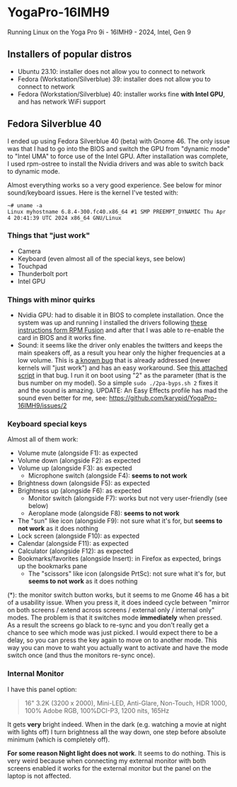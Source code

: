 # YogaPro-16IMH9
Running Linux on the Yoga Pro 9i - 16IMH9 - 2024, Intel, Gen 9

## Installers of popular distros

- Ubuntu 23.10: installer does not allow you to connect to network
- Fedora (Workstation/Silverblue) 39: installer does not allow you to connect to network
- Fedora (Workstation/Silverblue) 40: installer works fine **with Intel GPU**, and has network WiFi support

## Fedora Silverblue 40

I ended up using Fedora Silverblue 40 (beta) with Gnome 46. The only issue was that I had to go into the BIOS and switch the GPU from "dynamic mode" to "Intel UMA" to force use of the Intel GPU. After installation was complete, I used rpm-ostree to install the Nvidia drivers and was able to switch back to dynamic mode.

Almost everything works so a very good experience. See below for minor sound/keyboard issues. Here is the kernel I've tested with:

```
~# uname -a
Linux myhostname 6.8.4-300.fc40.x86_64 #1 SMP PREEMPT_DYNAMIC Thu Apr  4 20:41:39 UTC 2024 x86_64 GNU/Linux
```

### Things that "just work"

- Camera
- Keyboard (even almost all of the special keys, see below)
- Touchpad
- Thunderbolt port
- Intel GPU

### Things with minor quirks

- Nvidia GPU: had to disable it in BIOS to complete installation. Once the system was up and running I installed the drivers following [these instructions form RPM Fusion](https://rpmfusion.org/Howto/NVIDIA#OSTree_.28Silverblue.2FKinoite.2Fetc.29) and after that I was able to re-enable the card in BIOS and it works fine.
- Sound: it seems like the driver only enables the twitters and keeps the main speakers off, as a result you hear only the higher frequencies at a low volume. This is [a known bug](https://bugzilla.kernel.org/show_bug.cgi?id=217449) that is already addressed (newer kernels will "just work") and has an easy workaround. See [this attached script](https://bugzilla.kernel.org/attachment.cgi?id=304763) in that bug. I run it on boot using "2" as the parameter (that is the bus number on my model). So a simple `sudo ./2pa-byps.sh 2` fixes it and the sound is amazing. UPDATE: An Easy Effects profile has mad the sound even better for me, see: https://github.com/karypid/YogaPro-16IMH9/issues/2 

### Keyboard special keys

Almost all of them work:

- Volume mute (alongside F1): as expected
- Volume down (alongside F2): as expected
- Volume up (alongside F3): as expected
  - Microphone switch (alongside F4): **seems to not work**
- Brightness down (alongside F5): as expected
- Brightness up (alongside F6): as expected
  - Monitor switch (alongside F7): works but not very user-friendly (see below)
  - Aeroplane mode (alongside F8): **seems to not work**
- The "sun" like icon (alongside F9): not sure what it's for, but **seems to not work** as it does nothing
- Lock screen (alongside F10): as expected
- Calendar (alongside F11): as expected
- Calculator (alongside F12): as expected
- Bookmarks/favorites (alongside Insert): in Firefox as expected, brings up the bookmarks pane
  - The "scissors" like icon (alongside PrtSc): not sure what it's for, but **seems to not work** as it does nothing

(*): the monitor switch button works, but it seems to me Gnome 46 has a bit of a usability issue. When you press it, it does indeed cycle between "mirror on both screens / extend across screens / external only / internal only" modes. The problem is that it switches mode **immediately** when pressed. As a result the screens go black to re-sync and you don't really get a chance to see which mode was just picked. I would expect there to be a delay, so you can press the key again to move on to another mode. This way you can move to waht you actually want to activate and have the mode switch once (and thus the monitors re-sync once).

### Internal Monitor

I have this panel option:

> 16" 3.2K (3200 x 2000), Mini-LED, Anti-Glare, Non-Touch, HDR 1000, 100% Adobe RGB, 100%DCI-P3, 1200 nits, 165Hz

It gets **very** bright indeed. When in the dark (e.g. watching a movie at night with lights off) I turn brightness all the way down, one step before absolute minimum (which is completely off).

**For some reason Night light does not work**. It seems to do nothing. This is very weird because when connecting my external monitor with both screens enabled it works for the external monitor but the panel on the laptop is not affected.
